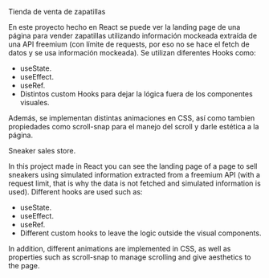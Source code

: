 Tienda de venta de zapatillas

En este proyecto hecho en React se puede ver la landing page de una página para vender zapatillas utilizando información mockeada extraída de una API freemium (con límite de requests, por eso no se hace el fetch de datos y se usa información mockeada). 
Se utilizan diferentes Hooks como:
 - useState.
 - useEffect.
 - useRef.
 - Distintos custom Hooks para dejar la lógica fuera de los componentes visuales.

Además, se implementan distintas animaciones en CSS, así como tambien propiedades como scroll-snap para el manejo del scroll y darle estética a la página.



Sneaker sales store.

In this project made in React you can see the landing page of a page to sell sneakers using simulated information extracted from a freemium API (with a request limit, that is why the data is not fetched and simulated information is used).
Different hooks are used such as:
   - useState.
   - useEffect.
   - useRef.
   - Different custom hooks to leave the logic outside the visual components.

In addition, different animations are implemented in CSS, as well as properties such as scroll-snap to manage scrolling and give aesthetics to the page.
